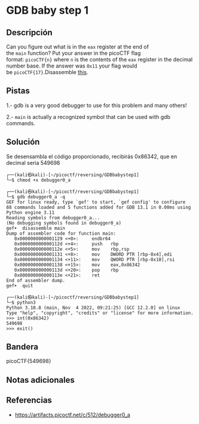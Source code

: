# GDB baby step 1

## Descripción

Can you figure out what is in the `eax` register at the end of the `main` function? Put your answer in the picoCTF flag format: `picoCTF{n}` where `n` is the contents of the `eax` register in the decimal number base. If the answer was `0x11` your flag would be `picoCTF{17}`.Disassemble [this](https://artifacts.picoctf.net/c/512/debugger0_a).

## Pistas

1.- gdb is a very good debugger to use for this problem and many others!

2.- `main` is actually a recognized symbol that can be used with gdb commands.

## Solución

Se desensambla el código proporcionado, recibirás 0x86342, que en decimal seria 549698

```
┌──(kali㉿kali)-[~/picoctf/reversing/GDBbabystep1]
└─$ chmod +x debugger0_a 
                                                                                                                
┌──(kali㉿kali)-[~/picoctf/reversing/GDBbabystep1]
└─$ gdb debugger0_a -q
GEF for linux ready, type `gef' to start, `gef config' to configure
88 commands loaded and 5 functions added for GDB 13.1 in 0.00ms using Python engine 3.11
Reading symbols from debugger0_a...
(No debugging symbols found in debugger0_a)
gef➤  disassemble main
Dump of assembler code for function main:
   0x0000000000001129 <+0>:     endbr64
   0x000000000000112d <+4>:     push   rbp
   0x000000000000112e <+5>:     mov    rbp,rsp
   0x0000000000001131 <+8>:     mov    DWORD PTR [rbp-0x4],edi
   0x0000000000001134 <+11>:    mov    QWORD PTR [rbp-0x10],rsi
   0x0000000000001138 <+15>:    mov    eax,0x86342
   0x000000000000113d <+20>:    pop    rbp
   0x000000000000113e <+21>:    ret
End of assembler dump.
gef➤  quit
                                                                                                                
┌──(kali㉿kali)-[~/picoctf/reversing/GDBbabystep1]
└─$ python3
Python 3.10.8 (main, Nov  4 2022, 09:21:25) [GCC 12.2.0] on linux
Type "help", "copyright", "credits" or "license" for more information.
>>> int(0x86342)
549698
>>> exit()
```

## Bandera

picoCTF{549698}

## Notas adicionales



## Referencias
- https://artifacts.picoctf.net/c/512/debugger0_a